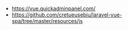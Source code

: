 

* https://vue.quickadminpanel.com/
* https://github.com/cretueusebiu/laravel-vue-spa/tree/master/resources/js
